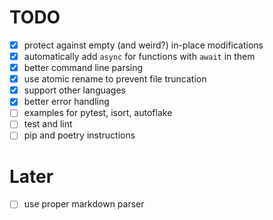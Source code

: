 # TODO

* [x] protect against empty (and weird?) in-place modifications
* [x] automatically add `async` for functions with `await` in them
* [x] better command line parsing
* [x] use atomic rename to prevent file truncation
* [x] support other languages
* [x] better error handling
* [ ] examples for pytest, isort, autoflake
* [ ] test and lint
* [ ] pip and poetry instructions

# Later

* [ ] use proper markdown parser
